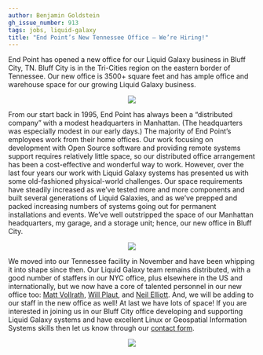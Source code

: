 ```yaml
---
author: Benjamin Goldstein
gh_issue_number: 913
tags: jobs, liquid-galaxy
title: "End Point’s New Tennessee Office —​ We’re Hiring!"
---
```


End Point has opened a new office for our Liquid Galaxy business in Bluff City, TN. Bluff City is in the Tri-Cities region on the eastern border of Tennessee. Our new office is 3500+ square feet and has ample office and warehouse space for our growing Liquid Galaxy business.

<div class="separator" style="clear: both; text-align: center;"><a href="/blog/2014/01/14/end-points-new-tennessee-office-were/image-0-big.jpeg" imageanchor="1" style="margin-left: 1em; margin-right: 1em;"><img border="0" src="/blog/2014/01/14/end-points-new-tennessee-office-were/image-0.jpeg"/></a></div>

From our start back in 1995, End Point has always been a “distributed company” with a modest headquarters in Manhattan. (The headquarters was especially modest in our early days.) The majority of End Point’s employees work from their home offices. Our work focusing on development with Open Source software and providing remote systems support requires relatively little space, so our distributed office arrangement has been a cost-effective and wonderful way to work. However, over the last four years our work with Liquid Galaxy systems has presented us with some old-fashioned physical-world challenges. Our space requirements have steadily increased as we’ve tested more and more components and built several generations of Liquid Galaxies, and as we’ve prepped and packed increasing numbers of systems going out for permanent installations and events. We’ve well outstripped the space of our Manhattan headquarters, my garage, and a storage unit; hence, our new office in Bluff City.

<div class="separator" style="clear: both; text-align: center;"><a href="/blog/2014/01/14/end-points-new-tennessee-office-were/image-1-big.jpeg" imageanchor="1" style="margin-left: 1em; margin-right: 1em;"><img border="0" src="/blog/2014/01/14/end-points-new-tennessee-office-were/image-1.jpeg"/></a></div>

We moved into our Tennessee facility in November and have been whipping it into shape since then. Our Liquid Galaxy team remains distributed, with a good number of staffers in our NYC office, plus elsewhere in the US and internationally, but we now have a core of talented personnel in our new office too: [Matt Vollrath](/team/matt_vollrath), [Will Plaut](/team/will_plaut), and [Neil Elliott](/team/neil_elliott). And, we will be adding to our staff in the new office as well! At last we have lots of space! If you are interested in joining us in our Bluff City office developing and supporting Liquid Galaxy systems and have excellent Linux or Geospatial Information Systems skills then let us know through our [contact form](/contact).

<div class="separator" style="clear: both; text-align: center;"><a href="/blog/2014/01/14/end-points-new-tennessee-office-were/image-2-big.jpeg" imageanchor="1" style="margin-left: 1em; margin-right: 1em;"><img border="0" src="/blog/2014/01/14/end-points-new-tennessee-office-were/image-2.jpeg"/></a></div>
